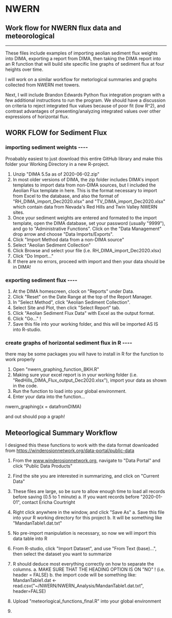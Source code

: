 # NWERN
Work flow for NWERN flux data and meteorological  
-------------
-------------
These files include examples of importing aeolian sediment flux weights into DIMA, exporting a report from DIMA, then taking the DIMA report into an R function that will build site specific line graphs of sediment flux at four heights over time. 

I will work on a similar workflow for metorlogical summaries and graphs collected from NWERN met towers. 

Next, I will include Brandon Edwards Python flux integration program with a few additional instructions to run the program. 
We should have a discussion on criteria to reject integrated flux values because of poor fit (low R^2), and contrast advantages of presenting/analyzing integrated values over other expressions of horizontal flux.


## WORK FLOW for Sediment Flux

### importing sediment weights ----

Proabably easiest to just download this entire GitHub library and make this folder your Working Directory in a new R-project.

1. Unzip "DIMA 5.5a as of 2020-06-02.zip"
2. In most older versions of DIMA, the zip folder includes DIMA's import templates to import data from non-DIMA sources, but I included the Aeolian Flux template in here. This is the format necessary to import from Excel to the database, and also the format of "RH_DIMA_import_Dec2020.xlsx" and "TV_DIMA_import_Dec2020.xlsx" which contain data from Nevada's Red Hills and Twin Valley NWERN sites.
3. Once your sediment weights are entered and formated to the import template, open the DIMA database, set your password (usually "9999"), and go to "Administrative Functions". Click on the "Data Management" drop arrow and choose "Data Imports/Exports". 
4. Click "Import Method data from a non-DIMA source"
5. Select "Aeolian Sediment Collection"
6. Click Browse and select your file (i.e. RH_DIMA_import_Dec2020.xlsx)
7. Click "Do Import..."
8. If there are no errors, proceed with import and then your data should be in DIMA!

### exporting sediment flux ----
1. At the DIMA homescreen, clock on "Reports" under Data.
2. Click "Reset" on the Date Range at the top of the Report Manager.
3. In "Select Method", click "Aeolian Sediment Collection".
4. Select Site and Plot, then click "Select Report" tab.
5. Click "Aeolian Sediment Flux Data" with Excel as the output format.
6. Click "Go..." !
7. Save this file into your working folder, and this will be imported AS IS into R-studio.

### create graphs of horizontal sediment flux in R ----
there may be some packages you will have to install in R for the function to work properly

1. Open "nwern_graphing_function_BKH.R"
2. Making sure your excel report is in your working folder (i.e. "RedHills_DIMA_Flux_output_Dec2020.xlsx"), import your data as shown in the code.
3. Run the function to load into your global environment.
4. Enter your data into the function...

nwern_graphing(x = datafromDIMA)

and out should pop a graph!

## Meteorlogical Summary Workflow
I designed this these functions to work with the data format downloaded from https://winderosionnetwork.org/data-portal/public-data

1. From the www.winderosionnetwork.org, navigate to "Data Portal" and click "Public Data Products"
2. Find the site you are interested in summarizing, and click on "Current Data"
3. These files are large, so be sure to allow enough time to load all records before saving (0.5 to 1 minute)
  a. If you want records before "2020-01-01", contact Ericha Courtright
4. Right click anywhere in the window, and click "Save As"
  a. Save this file into your R working directory for this project
  b. It will be something like "MandanTable1.dat.txt"
5. No pre-import manipulation is necessary, so now we will import this data table into R

6. From R-studio, click "Import Dataset", and use "From Text (base)...", then select the dataset you want to summarize
7. R should deduce most everything correctly on how to separate the columns. 
  a. MAKE SURE THAT THE HEADING OPTION IS ON "NO" ! (i.e. header = FALSE)
  b. the import code will be something like: 
      MandanTable1.dat <- read.csv("~/NWERN/NWERN_Analysis/MandanTable1.dat.txt", header=FALSE)
8. Upload "meteorlogical_functions_final.R" into your global environment
9.
